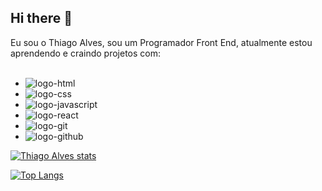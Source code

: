 ## Hi there 👋

Eu sou o Thiago Alves, sou um Programador Front End, atualmente estou aprendendo e craindo projetos com:
<br>
<br>
<ul>
    <li><img src="https://img.shields.io/badge/html5-%23E34F26.svg?style=for-the-badge&logo=html5&logoColor=white" alt="logo-html"/></li>
    <li><img src="https://img.shields.io/badge/css3-%231572B6.svg?style=for-the-badge&logo=css3&logoColor=white" alt="logo-css"/></li>
    <li><img src="https://img.shields.io/badge/javascript-%23323330.svg?style=for-the-badge&logo=javascript&logoColor=%23F7DF1E" alt="logo-javascript"/></li>
    <li><img src="https://img.shields.io/badge/react-%2320232a.svg?style=for-the-badge&logo=react&logoColor=%2361DAFB" alt="logo-react"/></li>
    <li><img src="https://img.shields.io/badge/git-%23F05033.svg?style=for-the-badge&logo=git&logoColor=white" alt="logo-git"/></li>
    <li><img src="https://img.shields.io/badge/github-%23121011.svg?style=for-the-badge&logo=github&logoColor=white" alt="logo-github"/></li>
</ul>

[![Thiago Alves stats](https://github-readme-stats.vercel.app/api?username=ThAlvesSilva)](https://github.com/anuraghazra/github-readme-stats)

[![Top Langs](https://github-readme-stats.vercel.app/api/top-langs/?username=ThAlvesSilva)](https://github.com/anuraghazra/github-readme-stats)
